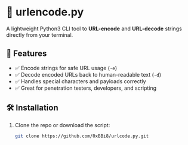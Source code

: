# 🔐 urlencode.py

A lightweight Python3 CLI tool to **URL-encode** and **URL-decode** strings directly from your terminal.

## 🚀 Features

- ✅ Encode strings for safe URL usage (`-e`)
- ✅ Decode encoded URLs back to human-readable text (`-d`)
- ✅ Handles special characters and payloads correctly
- ✅ Great for penetration testers, developers, and scripting

## 🛠️ Installation

1. Clone the repo or download the script:
   ```bash
   git clone https://github.com/0xBBi8/urlcode.py.git
